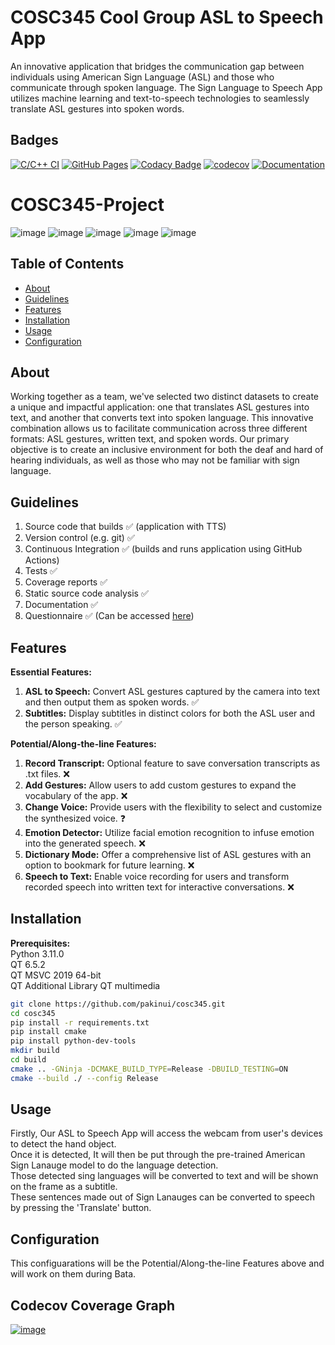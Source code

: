 # COSC345 Cool Group ASL to Speech App

An innovative application that bridges the communication gap between individuals using American Sign Language (ASL) and those who communicate through spoken language. The Sign Language to Speech App utilizes machine learning and text-to-speech technologies to seamlessly translate ASL gestures into spoken words.

## Badges
[![C/C++ CI](https://github.com/pakinui/cosc345/actions/workflows/c-cpp.yml/badge.svg)](https://github.com/pakinui/cosc345/actions/workflows/c-cpp.yml)
[![GitHub Pages](https://github.com/pakinui/cosc345/actions/workflows/pages/pages-build-deployment/badge.svg)](https://github.com/pakinui/cosc345/actions/workflows/pages/pages-build-deployment)
[![Codacy Badge](https://app.codacy.com/project/badge/Grade/409b0d67499c4c9b8def12c695be78f9)](https://app.codacy.com/gh/pakinui/cosc345/dashboard?utm_source=gh&utm_medium=referral&utm_content=&utm_campaign=Badge_grade) 
[![codecov](https://codecov.io/gh/pakinui/cosc345/graph/badge.svg?token=GUFNGUO6M4)](https://codecov.io/gh/pakinui/cosc345)
[![Documentation](https://codedocs.xyz/pakinui/cosc345.svg)](https://codedocs.xyz/pakinui/cosc345/)
# COSC345-Project

![image](https://img.shields.io/badge/Windows-0078D6?style=for-the-badge&logo=windows&logoColor=white)
![image](https://img.shields.io/badge/C%2B%2B-00599C?style=for-the-badge&logo=c%2B%2B&logoColor=white)
![image](https://img.shields.io/badge/VSCode-0078D4?style=for-the-badge&logo=visual%20studio%20code&logoColor=white)
![image](https://img.shields.io/badge/Codecov-F01F7A?style=for-the-badge&logo=Codecov&logoColor=white)
![image](https://img.shields.io/badge/Python-FFD43B?style=for-the-badge&logo=python&logoColor=blue)


## Table of Contents

-   [About](#about)
-   [Guidelines](#guidelines)
-   [Features](#features)
-   [Installation](#installation)
-   [Usage](#usage)
-   [Configuration](#configuration)

## About

Working together as a team, we've selected two distinct datasets to create a unique and impactful application: one that translates ASL gestures into text, and another that converts text into spoken language. This innovative combination allows us to facilitate communication across three different formats: ASL gestures, written text, and spoken words. Our primary objective is to create an inclusive environment for both the deaf and hard of hearing individuals, as well as those who may not be familiar with sign language.

## Guidelines
1.  Source code that builds ✅ (application with TTS)
2.  Version control (e.g. git) :white_check_mark:
3.  Continuous Integration ✅ (builds and runs application using GitHub Actions)
4.  Tests ✅ 
5.  Coverage reports ✅ 
6.  Static source code analysis :white_check_mark:
7.  Documentation :white_check_mark:
8.  Questionnaire :white_check_mark: (Can be accessed [here](https://forms.office.com/r/hqKygen2MY))
 
## Features

**Essential Features:**

1.  **ASL to Speech:** Convert ASL gestures captured by the camera into text and then output them as spoken words. :white_check_mark:
2.  **Subtitles:** Display subtitles in distinct colors for both the ASL user and the person speaking. :white_check_mark:

**Potential/Along-the-line Features:**

1.  **Record Transcript:** Optional feature to save conversation transcripts as .txt files. :x:
2.  **Add Gestures:** Allow users to add custom gestures to expand the vocabulary of the app. :x:
3.  **Change Voice:** Provide users with the flexibility to select and customize the synthesized voice. :question:
4.  **Emotion Detector:** Utilize facial emotion recognition to infuse emotion into the generated speech. :x:
5.  **Dictionary Mode:** Offer a comprehensive list of ASL gestures with an option to bookmark for future learning. :x:
6.  **Speech to Text:** Enable voice recording for users and transform recorded speech into written text for interactive conversations. :x:

## Installation

**Prerequisites:** <br />
Python 3.11.0<br />
QT 6.5.2<br />
QT MSVC 2019 64-bit<br />
QT Additional Library QT multimedia<br />

```bash
git clone https://github.com/pakinui/cosc345.git
cd cosc345
pip install -r requirements.txt
pip install cmake
pip install python-dev-tools
mkdir build
cd build
cmake .. -GNinja -DCMAKE_BUILD_TYPE=Release -DBUILD_TESTING=ON
cmake --build ./ --config Release
```

## Usage

Firstly, Our ASL to Speech App will access the webcam from user's devices to detect the hand object.<br />
Once it is detected, It will then be put through the pre-trained American Sign Lanauge model to do the language detection.<br />
Those detected sing languages will be converted to text and will be shown on the frame as a subtitle. <br />
These sentences made out of Sign Lanauges can be converted to speech by pressing the 'Translate' button. <br />

## Configuration

This configuarations will be the Potential/Along-the-line Features above and will work on them during Bata. 

## Codecov Coverage Graph
[![image](https://codecov.io/gh/pakinui/cosc345/graphs/sunburst.svg?token=GUFNGUO6M4.svg)](https://app.codecov.io/gh/pakinui/cosc345)
